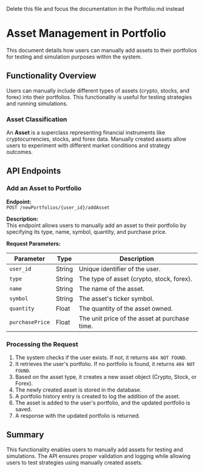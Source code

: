 Delete this file and focus the documentation in the Portfolio.md instead

# Asset Management in Portfolio

This document details how users can manually add assets to their portfolios for testing and simulation purposes within the system.

## Functionality Overview

Users can manually include different types of assets (crypto, stocks, and forex) into their portfolios. This functionality is useful for testing strategies and running simulations.

### Asset Classification

An **Asset** is a superclass representing financial instruments like cryptocurrencies, stocks, and forex data. Manually created assets allow users to experiment with different market conditions and strategy outcomes.

## API Endpoints

### Add an Asset to Portfolio

**Endpoint:**  
`POST /newPortfolios/{user_id}/addAsset`

**Description:**  
This endpoint allows users to manually add an asset to their portfolio by specifying its type, name, symbol, quantity, and purchase price.

**Request Parameters:**

| Parameter  | Type   | Description |
|------------|--------|-------------|
| `user_id`  | String | Unique identifier of the user. |
| `type`     | String | The type of asset (crypto, stock, forex). |
| `name`     | String | The name of the asset. |
| `symbol`   | String | The asset's ticker symbol. |
| `quantity` | Float  | The quantity of the asset owned. |
| `purchasePrice` | Float | The unit price of the asset at purchase time. |


### Processing the Request

1. The system checks if the user exists. If not, it returns `404 NOT FOUND`.
2. It retrieves the user's portfolio. If no portfolio is found, it returns `404 NOT FOUND`.
3. Based on the asset type, it creates a new asset object (Crypto, Stock, or Forex).
4. The newly created asset is stored in the database.
5. A portfolio history entry is created to log the addition of the asset.
6. The asset is added to the user's portfolio, and the updated portfolio is saved.
7. A response with the updated portfolio is returned.


## Summary

This functionality enables users to manually add assets for testing and simulations. The API ensures proper validation and logging while allowing users to test strategies using manually created assets.